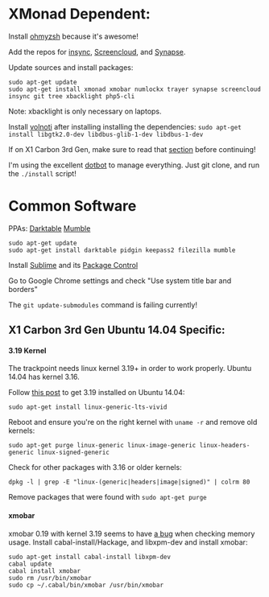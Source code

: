 XMonad Dependent:
===========

Install [ohmyzsh](https://github.com/robbyrussell/oh-my-zsh) because it's
awesome!

Add the repos for
[insync](https://www.insynchq.com/downloads),
[Screencloud](https://screencloud.net/#download),
and [Synapse](https://launchpad.net/~synapse-core/+archive/ubuntu/testing).


Update sources and install packages:
```
sudo apt-get update
sudo apt-get install xmonad xmobar numlockx trayer synapse screencloud insync git tree xbacklight php5-cli
```

Note: xbacklight is only necessary on laptops.

Install [volnoti](https://github.com/hcchu/volnoti#compilation-from-source-archive)
after installing installing the dependencies: `sudo apt-get install libgtk2.0-dev libdbus-glib-1-dev libdbus-1-dev`

If on X1 Carbon 3rd Gen, make sure to read that [section](#x1-carbon-3rd-gen-ubuntu-1404-specific)
before continuing!

I'm using the excellent [dotbot](https://github.com/anishathalye/dotbot) to
manage everything. Just git clone, and run the `./install` script!

Common Software
===============

PPAs:
[Darktable](https://launchpad.net/~pmjdebruijn/+archive/ubuntu/darktable-release)
[Mumble](https://wiki.mumble.info/wiki/Installing_Mumble#Ubuntu)

```
sudo apt-get update
sudo apt-get install darktable pidgin keepass2 filezilla mumble
```

Install [Sublime](http://www.sublimetext.com/) and its [Package Control](https://packagecontrol.io/installation)

Go to Google Chrome settings and check "Use system title bar and borders"

The `git update-submodules` command is failing currently!

## X1 Carbon 3rd Gen Ubuntu 14.04 Specific:

#### 3.19 Kernel
The trackpoint needs linux kernel 3.19+ in order to work properly. Ubuntu 14.04
has kernel 3.16.

Follow [this post](http://askubuntu.com/questions/636221/ubuntu-14-04-with-3-19-kernel-wants-to-update-to-3-16)
to get 3.19 installed on Ubuntu 14.04:
```
sudo apt-get install linux-generic-lts-vivid
```

Reboot and ensure you're on the right kernel with `uname -r` and remove old kernels:
```
sudo apt-get purge linux-generic linux-image-generic linux-headers-generic linux-signed-generic
```

Check for other packages with 3.16 or older kernels:
```
dpkg -l | grep -E "linux-(generic|headers|image|signed)" | colrm 80
```

Remove packages that were found with `sudo apt-get purge`

#### xmobar

xmobar 0.19 with kernel 3.19 seems to have [a bug](https://github.com/jaor/xmobar/issues/170) when checking memory usage.
Install cabal-install/Hackage, and libxpm-dev and install xmobar:
```
sudo apt-get install cabal-install libxpm-dev
cabal update
cabal install xmobar
sudo rm /usr/bin/xmobar
sudo cp ~/.cabal/bin/xmobar /usr/bin/xmobar
```
